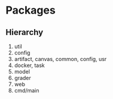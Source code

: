 # Packages

## Hierarchy

 1. util
 2. config
 3. artifact, canvas, common, config, usr
 4. docker, task
 5. model
 6. grader
 7. web
 8. cmd/main


